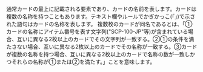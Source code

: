 通常カードの最上に記載される要素であり、カードの名前を表します。カードは複数の名称を持つこともあります。テキスト欄やルールでかぎかっこ(「」)で示された語句はカードの名称を表します。
複数枚のカードが同名であるとは、「①カードの名称にアイテム番号を表す文字列("SCP-100-JP"等)が含まれている場合、互いに異なる2枚以上のカードでその文字列が一致する。②①の条件を満たさない場合、互いに異なる2枚以上のカードでその名称が一致する。③カードが複数の名称を持つ場合、互いに異なる2枚以上のカードで名称の数が一致しかつそれらの名称が①または②を満たす。」ことを意味します。